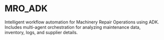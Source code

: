 # MRO_ADK
Intelligent workflow automation for Machinery Repair Operations using ADK. Includes multi-agent orchestration for analyzing maintenance data, inventory, logs, and supplier details.
